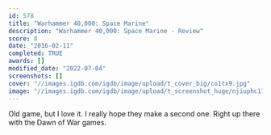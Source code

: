 ```yaml
---
id: 578
title: "Warhammer 40,000: Space Marine"
description: "Warhammer 40,000: Space Marine - Review"
score: 8
date: "2016-02-11"
completed: TRUE
awards: []
modified_date: "2022-07-04"
screenshots: []
cover: "//images.igdb.com/igdb/image/upload/t_cover_big/co1tx9.jpg"
image: "//images.igdb.com/igdb/image/upload/t_screenshot_huge/njiuphc17nioqwqkehof.jpg"
---
```

Old game, but I love it. I really hope they make a second one. Right up there with the Dawn of War games.